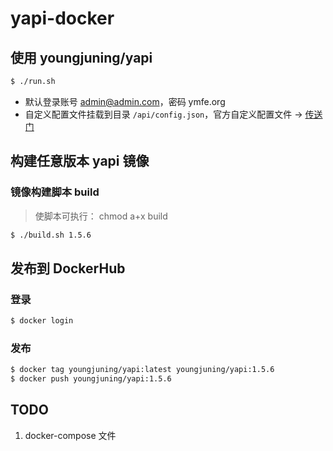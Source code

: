 # yapi-docker

## 使用 youngjuning/yapi

```sh
$ ./run.sh
```

- 默认登录账号 admin@admin.com，密码 ymfe.org
- 自定义配置文件挂载到目录 `/api/config.json`，官方自定义配置文件 -> [传送门](https://github.com/YMFE/yapi/blob/master/config_example.json)

## 构建任意版本 yapi 镜像

### 镜像构建脚本 build

> 使脚本可执行： chmod a+x build

```sh
$ ./build.sh 1.5.6
```

## 发布到 DockerHub

### 登录

```sh
$ docker login
```

### 发布

```sh
$ docker tag youngjuning/yapi:latest youngjuning/yapi:1.5.6
$ docker push youngjuning/yapi:1.5.6
```

## TODO

1. docker-compose 文件